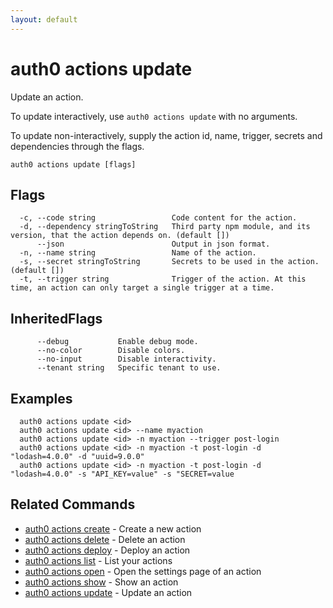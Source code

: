 ```yaml
---
layout: default
---
```

# auth0 actions update

Update an action.

To update interactively, use `auth0 actions update` with no arguments.

To update non-interactively, supply the action id, name, trigger, secrets and dependencies through the flags.

```
auth0 actions update [flags]
```


## Flags

```
  -c, --code string                 Code content for the action.
  -d, --dependency stringToString   Third party npm module, and its version, that the action depends on. (default [])
      --json                        Output in json format.
  -n, --name string                 Name of the action.
  -s, --secret stringToString       Secrets to be used in the action. (default [])
  -t, --trigger string              Trigger of the action. At this time, an action can only target a single trigger at a time.
```


## InheritedFlags

```
      --debug           Enable debug mode.
      --no-color        Disable colors.
      --no-input        Disable interactivity.
      --tenant string   Specific tenant to use.
```

## Examples

```
  auth0 actions update <id> 
  auth0 actions update <id> --name myaction
  auth0 actions update <id> -n myaction --trigger post-login
  auth0 actions update <id> -n myaction -t post-login -d "lodash=4.0.0" -d "uuid=9.0.0"
  auth0 actions update <id> -n myaction -t post-login -d "lodash=4.0.0" -s "API_KEY=value" -s "SECRET=value
```


## Related Commands

- [auth0 actions create](auth0_actions_create.md) - Create a new action
- [auth0 actions delete](auth0_actions_delete.md) - Delete an action
- [auth0 actions deploy](auth0_actions_deploy.md) - Deploy an action
- [auth0 actions list](auth0_actions_list.md) - List your actions
- [auth0 actions open](auth0_actions_open.md) - Open the settings page of an action
- [auth0 actions show](auth0_actions_show.md) - Show an action
- [auth0 actions update](auth0_actions_update.md) - Update an action


